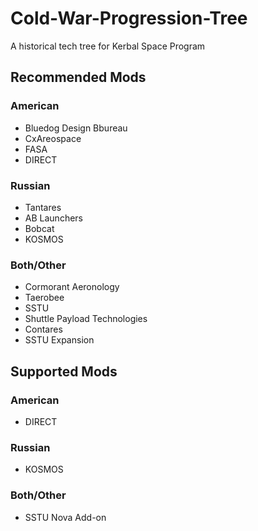 # Cold-War-Progression-Tree
A historical tech tree for Kerbal Space Program

## Recommended Mods

### American

* Bluedog Design Bbureau
* CxAreospace
* FASA
* DIRECT

### Russian

* Tantares
* AB Launchers
* Bobcat
* KOSMOS

### Both/Other

* Cormorant Aeronology
* Taerobee
* SSTU
* Shuttle Payload Technologies
* Contares
* SSTU Expansion

## Supported Mods

### American

* DIRECT

### Russian

* KOSMOS

### Both/Other

* SSTU Nova Add-on
